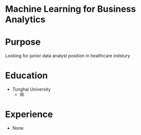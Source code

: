 # Machine Learning for Business Analytics

# Purpose

Looking for junior data analyst position in healthcare indstury

# Education

- Tunghai University
  - IB

# Experience

- None